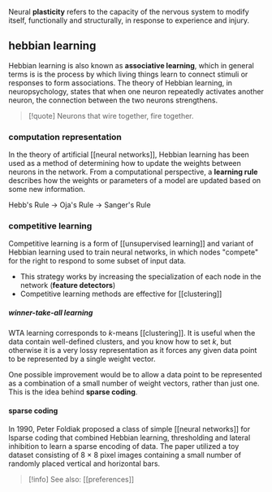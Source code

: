 Neural **plasticity** refers to the capacity of the nervous system to modify itself, functionally and structurally, in response to experience and injury.
## hebbian learning
Hebbian learning is also known as **associative learning**, which in general terms is is the process by which living things learn to connect stimuli or responses to form associations. The theory of Hebbian learning, in neuropsychology, states that when one neuron repeatedly activates another neuron, the connection between the two neurons strengthens. 

>[!quote] Neurons that wire together, fire together.
### computation representation
In the theory of artificial [[neural networks]], Hebbian learning has been used as a method of determining how to update the weights between neurons in the network. From a computational perspective, a **learning rule** describes how the weights or parameters of a model are updated based on some new information.

Hebb's Rule -> Oja's Rule -> Sanger's Rule

### competitive learning
Competitive learning is a form of [[unsupervised learning]] and variant of Hebbian learning used to train neural networks, in which nodes "compete" for the right to respond to some subset of input data.
- This strategy works by increasing the specialization of each node in the network (**feature detectors**)
- Competitive learning methods are effective for [[clustering]]
##### winner-take-all learning
WTA learning corresponds to $k$-means [[clustering]]. It is useful when the data contain well-defined clusters, and you know how to set $k$, but otherwise it is a very lossy representation as it forces any given data point to be represented by a single weight vector. 

One possible improvement would be to allow a data point to be represented as a combination of a small number of weight vectors, rather than just one. This is the idea behind **sparse coding**.
#### sparse coding
In 1990, Peter Foldiak proposed a class of simple [[neural networks]] for lsparse coding that combined Hebbian learning, thresholding and lateral inhibition to learn a sparse encoding of data. The paper utilized a toy dataset consisting of 8 × 8 pixel images containing a small number of randomly placed vertical and horizontal bars.

>[!info] See also: [[preferences]]